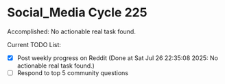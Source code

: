 # Social_Media Cycle 225

Accomplished: No actionable real task found.

Current TODO List:

- [x] Post weekly progress on Reddit  (Done at Sat Jul 26 22:35:08 2025: No actionable real task found.)
- [ ] Respond to top 5 community questions